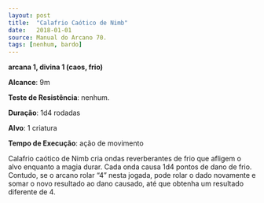 ```yaml
---
layout: post
title:  "Calafrio Caótico de Nimb"
date:   2018-01-01
source: Manual do Arcano 70.
tags: [nenhum, bardo]
---
```


**arcana 1, divina 1 (caos, frio)**

**Alcance**: 9m

**Teste de Resistência**: nenhum.

**Duração**: 1d4 rodadas

**Alvo**: 1 criatura

**Tempo de Execução**: ação de movimento

Calafrio caótico de Nimb cria ondas reverberantes de frio que afligem o alvo enquanto a magia durar. Cada onda causa 1d4 pontos de dano de frio. Contudo, se o arcano rolar “4” nesta jogada, pode rolar o dado novamente e somar o novo resultado ao dano causado, até que obtenha um resultado diferente de 4.

